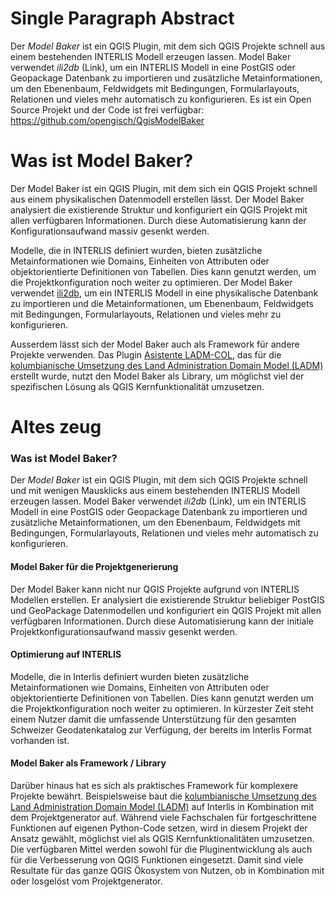 # Single Paragraph Abstract
Der *Model Baker* ist ein QGIS Plugin, mit dem sich QGIS Projekte schnell aus einem bestehenden INTERLIS Modell erzeugen lassen. Model Baker verwendet *ili2db* (Link), um ein INTERLIS Modell in eine PostGIS oder Geopackage Datenbank zu importieren und zusätzliche Metainformationen, um den Ebenenbaum, Feldwidgets mit Bedingungen, Formularlayouts, Relationen und vieles mehr automatisch zu konfigurieren. Es ist ein Open Source Projekt und der Code ist frei verfügbar: https://github.com/opengisch/QgisModelBaker

# Was ist Model Baker?
Der Model Baker ist ein QGIS Plugin, mit dem sich ein QGIS Projekt schnell aus einem physikalischen Datenmodell erstellen lässt. Der Model Baker analysiert die existierende Struktur und konfiguriert ein QGIS Projekt mit allen verfügbaren Informationen. Durch diese Automatisierung kann der Konfigurationsaufwand massiv gesenkt werden.

Modelle, die in INTERLIS definiert wurden, bieten zusätzliche Metainformationen wie Domains, Einheiten von Attributen oder objektorientierte Definitionen von Tabellen. Dies kann genutzt werden, um die Projektkonfiguration noch weiter zu optimieren. Der Model Baker verwendet [ili2db](https://github.com/claeis/ili2db/blob/master/docs/ili2db.rst), um ein INTERLIS Modell in eine physikalische Datenbank zu importieren und die Metainformationen, um Ebenenbaum, Feldwidgets mit Bedingungen, Formularlayouts, Relationen und vieles mehr zu konfigurieren.

Ausserdem lässt sich der Model Baker auch als Framework für andere Projekte verwenden. Das Plugin [Asistente LADM-COL](https://github.com/SwissTierrasColombia/Asistente-LADM-COL), das für die [kolumbianische Umsetzung des Land Administration Domain Model (LADM)](https://www.proadmintierra.info/) erstellt wurde, nutzt den Model Baker als Library, um möglichst viel der spezifischen Lösung als QGIS Kernfunktionalität umzusetzen.


# Altes zeug
### Was ist Model Baker?
Der *Model Baker* ist ein QGIS Plugin, mit dem sich QGIS Projekte schnell und mit wenigen Mausklicks aus einem bestehenden INTERLIS Modell erzeugen lassen. Model Baker verwendet *ili2db* (Link), um ein INTERLIS Modell in eine PostGIS oder Geopackage Datenbank zu importieren und zusätzliche Metainformationen, um den Ebenenbaum, Feldwidgets mit Bedingungen, Formularlayouts, Relationen und vieles mehr automatisch zu konfigurieren.

#### Model Baker für die Projektgenerierung
Der Model Baker kann nicht nur QGIS Projekte aufgrund von INTERLIS Modellen erstellen. Er analysiert die existierende Struktur beliebiger PostGIS und GeoPackage Datenmodellen und konfiguriert ein QGIS Projekt mit allen verfügbaren Informationen. Durch diese Automatisierung kann der initiale Projektkonfigurationsaufwand massiv gesenkt werden. 

#### Optimierung auf INTERLIS
Modelle, die in Interlis definiert wurden bieten zusätzliche Metainformationen wie Domains, Einheiten von Attributen oder objektorientierte Definitionen von Tabellen. Dies kann genutzt werden um die Projektkonfiguration noch weiter zu optimieren. In kürzester Zeit steht einem Nutzer damit die umfassende Unterstützung für den gesamten Schweizer Geodatenkatalog zur Verfügung, der bereits im Interlis Format vorhanden ist.

#### Model Baker als Framework / Library
Darüber hinaus hat es sich als praktisches Framework für komplexere Projekte bewährt. Beispielsweise baut die [kolumbianische Umsetzung des Land Administration Domain Model (LADM)](https://www.proadmintierra.info/) auf Interlis in Kombination mit dem Projektgenerator auf. Während viele Fachschalen für fortgeschrittene Funktionen auf eigenen Python-Code setzen, wird in diesem Projekt der Ansatz gewählt, möglichst viel als QGIS Kernfunktionalitäten umzusetzen. Die verfügbaren Mittel werden sowohl für die Pluginentwicklung als auch für die Verbesserung von QGIS Funktionen eingesetzt. Damit sind viele Resultate für das ganze QGIS Ökosystem von Nutzen, ob in Kombination mit oder losgelöst vom Projektgenerator.
